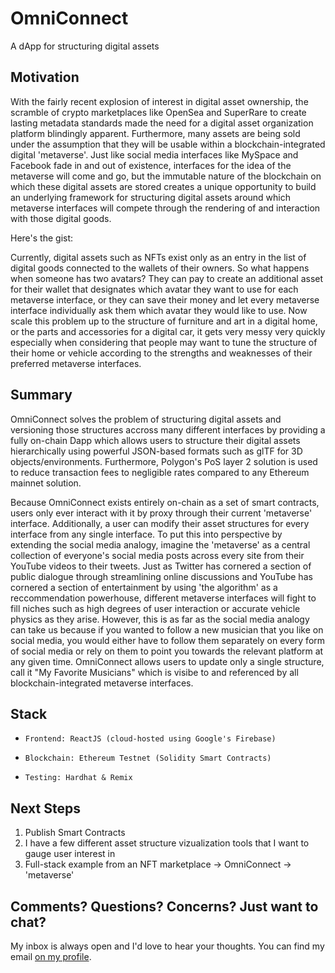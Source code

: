 # OmniConnect
A dApp for structuring digital assets

## Motivation
With the fairly recent explosion of interest in digital asset ownership, the scramble of crypto marketplaces like OpenSea and SuperRare to create lasting metadata standards made the need for a digital asset organization platform blindingly apparent. Furthermore, many assets are being sold under the assumption that they will be usable within a blockchain-integrated digital 'metaverse'. Just like social media interfaces like MySpace and Facebook fade in and out of existence, interfaces for the idea of the metaverse will come and go, but the immutable nature of the blockchain on which these digital assets are stored creates a unique opportunity to build an underlying framework for structuring digital assets around which metaverse interfaces will compete through the rendering of and interaction with those digital goods.

Here's the gist:

Currently, digital assets such as NFTs exist only as an entry in the list of digital goods connected to the wallets of their owners. So what happens when someone has two avatars? They can pay to create an additional asset for their wallet that designates which avatar they want to use for each metaverse interface, or they can save their money and let every metaverse interface individually ask them which avatar they would like to use. Now scale this problem up to the structure of furniture and art in a digital home, or the parts and accessories for a digital car, it gets very messy very quickly especially when considering that people may want to tune the structure of their home or vehicle according to the strengths and weaknesses of their preferred metaverse interfaces.

## Summary
OmniConnect solves the problem of structuring digital assets and versioning those structures accross many different interfaces by providing a fully on-chain Dapp which allows users to structure their digital assets hierarchically using powerful JSON-based formats such as glTF for 3D objects/environments. Furthermore, Polygon's PoS layer 2 solution is used to reduce transaction fees to negligible rates compared to any Ethereum mainnet solution.

Because OmniConnect exists entirely on-chain as a set of smart contracts, users only ever interact with it by proxy through their current 'metaverse' interface. Additionally, a user can modify their asset structures for every interface from any single interface. To put this into perspective by extending the social media analogy, imagine the 'metaverse' as a central collection of everyone's social media posts across every site from their YouTube videos to their tweets. Just as Twitter has cornered a section of public dialogue through streamlining online discussions and YouTube has cornered a section of entertainment by using 'the algorithm' as a reccommendation powerhouse, different metaverse interfaces will fight to fill niches such as high degrees of user interaction or accurate vehicle physics as they arise. However, this is as far as the social media analogy can take us because if you wanted to follow a new musician that you like on social media, you would either have to follow them separately on every form of social media or rely on them to point you towards the relevant platform at any given time. OmniConnect allows users to update only a single structure, call it "My Favorite Musicians" which is visibe to and referenced by all blockchain-integrated metaverse interfaces.

## Stack
-     Frontend: ReactJS (cloud-hosted using Google's Firebase)
-     Blockchain: Ethereum Testnet (Solidity Smart Contracts)
-     Testing: Hardhat & Remix

## Next Steps
1. Publish Smart Contracts
2. I have a few different asset structure vizualization tools that I want to gauge user interest in
3. Full-stack example from an NFT marketplace -> OmniConnect -> 'metaverse'

## Comments? Questions? Concerns? Just want to chat?
My inbox is always open and I'd love to hear your thoughts. You can find my email [on my profile](https://github.com/nslinco).

